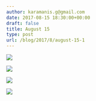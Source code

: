 ```yaml
---
author: karamanis.g@gmail.com
date: 2017-08-15 18:30:00+00:00
draft: false
title: August 15
type: post
url: /blog/2017/8/august-15-1
---
```




  
   ![](https://images.squarespace-cdn.com/content/v1/4f3f61bae4b063b909445965/1502815817767-MPR8LBV38I06ROHSV8HU/ke17ZwdGBToddI8pDm48kJUlZr2Ql5GtSKWrQpjur5t7gQa3H78H3Y0txjaiv_0fDoOvxcdMmMKkDsyUqMSsMWxHk725yiiHCCLfrh8O1z5QPOohDIaIeljMHgDF5CVlOqpeNLcJ80NK65_fV7S1UfNdxJhjhuaNor070w_QAc94zjGLGXCa1tSmDVMXf8RUVhMJRmnnhuU1v2M8fLFyJw/IMG_2088.jpg?format=original)

  

  
   ![](https://images.squarespace-cdn.com/content/v1/4f3f61bae4b063b909445965/1502815820733-GBGTOY2S4KUYRDRS3UB6/ke17ZwdGBToddI8pDm48kF9aEDQaTpZHfWEO2zppK7Z7gQa3H78H3Y0txjaiv_0fDoOvxcdMmMKkDsyUqMSsMWxHk725yiiHCCLfrh8O1z5QPOohDIaIeljMHgDF5CVlOqpeNLcJ80NK65_fV7S1UX7HUUwySjcPdRBGehEKrDf5zebfiuf9u6oCHzr2lsfYZD7bBzAwq_2wCJyqgJebgg/IMG_2089.jpg?format=original)

  

  
   ![](https://images.squarespace-cdn.com/content/v1/4f3f61bae4b063b909445965/1502815820724-YBGBJA5B8NI8EOM1LVRO/ke17ZwdGBToddI8pDm48kJUlZr2Ql5GtSKWrQpjur5t7gQa3H78H3Y0txjaiv_0fDoOvxcdMmMKkDsyUqMSsMWxHk725yiiHCCLfrh8O1z5QPOohDIaIeljMHgDF5CVlOqpeNLcJ80NK65_fV7S1UfNdxJhjhuaNor070w_QAc94zjGLGXCa1tSmDVMXf8RUVhMJRmnnhuU1v2M8fLFyJw/IMG_2092.jpg?format=original)

  

  
   ![](https://images.squarespace-cdn.com/content/v1/4f3f61bae4b063b909445965/1502815823574-0B4I6M6N74VAQBWQW8VT/ke17ZwdGBToddI8pDm48kJUlZr2Ql5GtSKWrQpjur5t7gQa3H78H3Y0txjaiv_0fDoOvxcdMmMKkDsyUqMSsMWxHk725yiiHCCLfrh8O1z5QPOohDIaIeljMHgDF5CVlOqpeNLcJ80NK65_fV7S1UfNdxJhjhuaNor070w_QAc94zjGLGXCa1tSmDVMXf8RUVhMJRmnnhuU1v2M8fLFyJw/IMG_2094.jpg?format=original)

  


